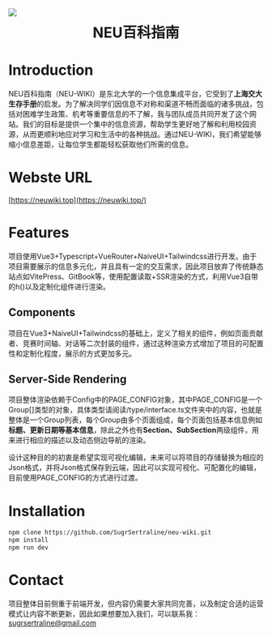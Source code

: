 
<img src="https://image.neuwiki.top/image/logobook.png" style="display: block; margin-left: auto; margin-right: auto;"/>
<h1 style="text-align: center;margin-top:10px">NEU百科指南</h1>

# Introduction

NEU百科指南（NEU-WIKI）是东北大学的一个信息集成平台，它受到了**上海交大生存手册**的启发。为了解决同学们因信息不对称和渠道不畅而面临的诸多挑战，包括对困难学生政策、机考等重要信息的不了解，我与团队成员共同开发了这个网站。我们的目标是提供一个集中的信息资源，帮助学生更好地了解和利用校园资源，从而更顺利地应对学习和生活中的各种挑战。通过NEU-WIKI，我们希望能够缩小信息差距，让每位学生都能轻松获取他们所需的信息。

# Webste URL

[https://neuwiki.top](https://neuwiki.top/)

# Features

项目使用Vue3+Typescript+VueRouter+NaiveUI+Tailwindcss进行开发。由于项目需要展示的信息多元化，并且具有一定的交互需求，因此项目放弃了传统静态站点如VitePress、GitBook等，使用配置读取+SSR渲染的方式，利用Vue3自带的h()以及定制化组件进行渲染。

## Components

项目在Vue3+NaiveUI+Tailwindcss的基础上，定义了相关的组件，例如页面贡献者、竞赛时间轴、对话等二次封装的组件，通过这种渲染方式增加了项目的可配置性和定制化程度，展示的方式更加多元。

## Server-Side Rendering

项目整体渲染依赖于Config中的PAGE_CONFIG对象，其中PAGE_CONFIG是一个Group[]类型的对象，具体类型请阅读/type/interface.ts文件夹中的内容，也就是整体是一个Group列表，每个Group由多个页面组成，每个页面包括基本信息例如**标题、更新日期等基本信息**，除此之外也有**Section、SubSection**两级组件，用来进行相应的描述以及动态侧边导航的渲染。

设计这种目的的初衷是希望实现可视化编辑，未来可以将项目的存储替换为相应的Json格式，并将Json格式保存到云端，因此可以实现可视化、可配置化的编辑，目前使用PAGE_CONFIG的方式进行过渡。

# Installation

```bash
npm clone https://github.com/SugrSertraline/neu-wiki.git
npm install
npm run dev
```

# Contact
项目整体目前侧重于前端开发，但内容仍需要大家共同完善，以及制定合适的运营模式让内容不断更新，因此如果想要加入我们，可以联系我：sugrsertraline@gmail.com